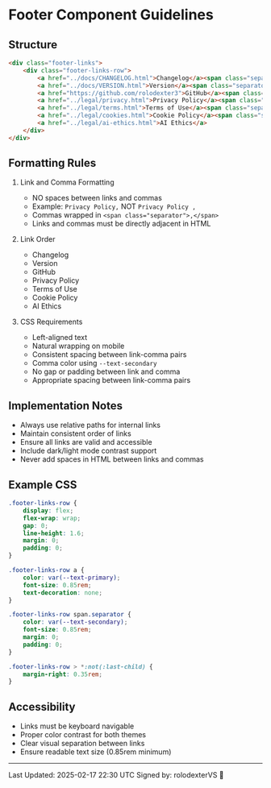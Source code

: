 # Footer Component Guidelines

## Structure

```html
<div class="footer-links">
    <div class="footer-links-row">
        <a href="../docs/CHANGELOG.html">Changelog</a><span class="separator">,</span>
        <a href="../docs/VERSION.html">Version</a><span class="separator">,</span>
        <a href="https://github.com/rolodexter3">GitHub</a><span class="separator">,</span>
        <a href="../legal/privacy.html">Privacy Policy</a><span class="separator">,</span>
        <a href="../legal/terms.html">Terms of Use</a><span class="separator">,</span>
        <a href="../legal/cookies.html">Cookie Policy</a><span class="separator">,</span>
        <a href="../legal/ai-ethics.html">AI Ethics</a>
    </div>
</div>
```

## Formatting Rules

1. Link and Comma Formatting
   - NO spaces between links and commas
   - Example: `Privacy Policy,` NOT `Privacy Policy ,`
   - Commas wrapped in `<span class="separator">,</span>`
   - Links and commas must be directly adjacent in HTML

2. Link Order
   - Changelog
   - Version
   - GitHub
   - Privacy Policy
   - Terms of Use
   - Cookie Policy
   - AI Ethics

3. CSS Requirements
   - Left-aligned text
   - Natural wrapping on mobile
   - Consistent spacing between link-comma pairs
   - Comma color using `--text-secondary`
   - No gap or padding between link and comma
   - Appropriate spacing between link-comma pairs

## Implementation Notes

- Always use relative paths for internal links
- Maintain consistent order of links
- Ensure all links are valid and accessible
- Include dark/light mode contrast support
- Never add spaces in HTML between links and commas

## Example CSS

```css
.footer-links-row {
    display: flex;
    flex-wrap: wrap;
    gap: 0;
    line-height: 1.6;
    margin: 0;
    padding: 0;
}

.footer-links-row a {
    color: var(--text-primary);
    font-size: 0.85rem;
    text-decoration: none;
}

.footer-links-row span.separator {
    color: var(--text-secondary);
    font-size: 0.85rem;
    margin: 0;
    padding: 0;
}

.footer-links-row > *:not(:last-child) {
    margin-right: 0.35rem;
}
```

## Accessibility

- Links must be keyboard navigable
- Proper color contrast for both themes
- Clear visual separation between links
- Ensure readable text size (0.85rem minimum)

---
Last Updated: 2025-02-17 22:30 UTC
Signed by: rolodexterVS 🔧
